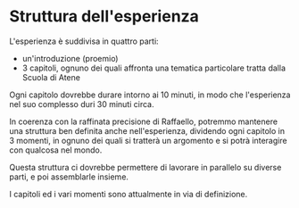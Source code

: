 # Struttura dell'esperienza

L'esperienza è suddivisa in quattro parti:

- un'introduzione (proemio)
- 3 capitoli, ognuno dei quali affronta una tematica particolare tratta dalla Scuola di Atene

Ogni capitolo dovrebbe durare intorno ai 10 minuti, in modo che l'esperienza nel suo complesso duri 30 minuti circa.

In coerenza con la raffinata precisione di Raffaello, potremmo mantenere una struttura ben definita anche nell'esperienza,
dividendo ogni capitolo in 3 momenti, in ognuno dei quali si tratterà un argomento e si potrà interagire con qualcosa nel mondo.

Questa struttura ci dovrebbe permettere di lavorare in parallelo su diverse parti, e poi assemblarle insieme.

I capitoli ed i vari momenti sono attualmente in via di definizione.

